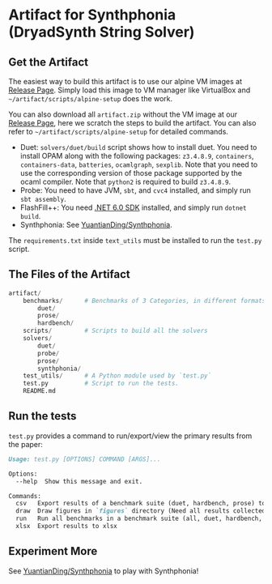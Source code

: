 
# Artifact for Synthphonia (DryadSynth String Solver)

## Get the Artifact

The easiest way to build this artifact is to use our alpine VM images at [Release Page](https://github.com/YuantianDing/Synthphonia/releases). Simply load this image to VM manager like VirtualBox and `~/artifact/scripts/alpine-setup` does the work.

You can also download all `artifact.zip` without the VM image at our [Release Page](https://github.com/YuantianDing/Synthphonia/releases), here we scratch the steps to build the artifact. You can also refer to `~/artifact/scripts/alpine-setup` for detailed commands.

* Duet: `solvers/duet/build` script shows how to install duet. You need to install OPAM along with the following packages: `z3.4.8.9`, `containers`, `containers-data`, `batteries`, `ocamlgraph`, `sexplib`. Note that you need to use the corresponding version of those package supported by the ocaml compiler. Note that `python2` is required to build `z3.4.8.9`.
* Probe: You need to have JVM, `sbt`, and `cvc4` installed, and simply run `sbt assembly`.
* FlashFill++: You need [.NET 6.0 SDK](https://dotnet.microsoft.com/en-us/download/dotnet/6.0) installed, and simply run `dotnet build`.
* Synthphonia: See [YuantianDing/Synthphonia](https://github.com/YuantianDing/Synthphonia).

The `requirements.txt` inside `text_utils` must be installed to run the `test.py` script.

## The Files of the Artifact

```py
artifact/
    benchmarks/      # Benchmarks of 3 Categories, in different formats.
        duet/
        prose/
        hardbench/
    scripts/         # Scripts to build all the solvers
    solvers/
        duet/
        probe/
        prose/
        synthphonia/
    test_utils/      # A Python module used by `test.py`
    test.py          # Script to run the tests.
    README.md
```

## Run the tests

`test.py` provides a command to run/export/view the primary results from the paper:

```md
Usage: test.py [OPTIONS] COMMAND [ARGS]...

Options:
  --help  Show this message and exit.

Commands:
  csv   Export results of a benchmark suite (duet, hardbench, prose) to csv
  draw  Draw figures in `figures` directory (Need all results collected)
  run   Run all benchmarks in a benchmark suite (all, duet, hardbench, prose)
  xlsx  Export results to xlsx
```

## Experiment More

See [YuantianDing/Synthphonia](https://github.com/YuantianDing/Synthphonia) to play with Synthphonia!
